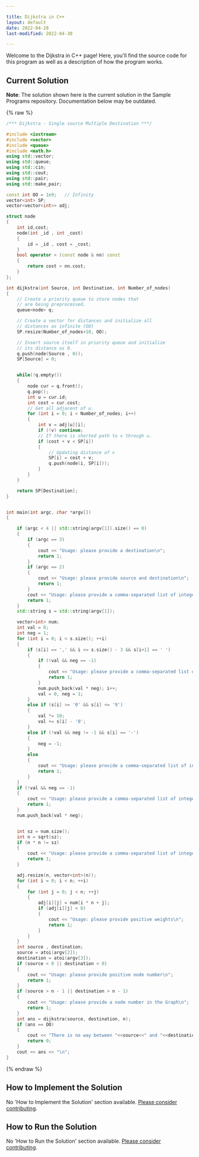 ```yaml
---

title: Dijkstra in C++
layout: default
date: 2022-04-28
last-modified: 2022-04-30

---
```


Welcome to the Dijkstra in C++ page! Here, you'll find the source code for this program as well as a description of how the program works.

## Current Solution

**Note**: The solution shown here is the current solution in the Sample Programs repository. Documentation below may be outdated.

{% raw %}

```C++
/*** Dijkstra - Single source Multiple Destination ***/

#include <iostream>
#include <vector>
#include <queue>
#include <math.h>
using std::vector;
using std::queue;
using std::cin;
using std::cout;
using std::pair;
using std::make_pair;

const int OO = 1e9;   // Infinity
vector<int> SP;
vector<vector<int>> adj;

struct node
{
	int id,cost;
	node(int _id , int _cost)
	{
		id = _id , cost = _cost;
	}
	bool operator < (const node & nn) const
	{
		return cost > nn.cost;
	}
};

int dijkstra(int Source, int Destination, int Number_of_nodes)
{
	// Create a priority queue to store nodes that
	// are being preprocessed.
	queue<node> q;

	// Create a vector for distances and initialize all
    // distances as infinite (OO)
	SP.resize(Number_of_nodes+10, OO);

	// Insert source itself in priority queue and initialize
    // its distance as 0.
	q.push(node(Source , 0));
	SP[Source] = 0;


	while(!q.empty())
	{
		node cur = q.front();
		q.pop();
		int u = cur.id;
		int cost = cur.cost;
		// Get all adjacent of u.
		for (int i = 0; i < Number_of_nodes; i++)
		{
			int v = adj[u][i];
			if (!v) continue;
			// If there is shorted path to v through u.
			if (cost + v < SP[i])
			{
				// Updating distance of v
				SP[i] = cost + v;
				q.push(node(i, SP[i]));
			}
		}
	}

	return SP[Destination];
}


int main(int argc, char *argv[])
{

	if (argc < 4 || std::string(argv[1]).size() == 0)
	{
		if (argc == 3)
		{
			cout << "Usage: please provide a destination\n";
			return 1;
		}
		if (argc == 2)
		{
			cout << "Usage: please provide source and destination\n";
			return 1;
		}
		cout << "Usage: please provide a comma-separated list of integers\n";
		return 1;
	}
	std::string s = std::string(argv[1]);

	vector<int> num;
	int val = 0;
	int neg = 1;
	for (int i = 0; i < s.size(); ++i)
	{
		if (s[i] == ',' && i <= s.size() - 3 && s[i+1] == ' ')
		{
			if (!val && neg == -1)
			{
				cout << "Usage: please provide a comma-separated list of integers\n";
				return 1;
			}
			num.push_back(val * neg); i++;
			val = 0, neg = 1;
		}
		else if (s[i] >= '0' && s[i] <= '9')
		{
			val *= 10;
			val += s[i] - '0';
		}
		else if (!val && neg != -1 && s[i] == '-')
		{
			neg = -1;
		}
		else
		{
			cout << "Usage: please provide a comma-separated list of integers\n";
			return 1;
		}
	}
	if (!val && neg == -1)
	{
		cout << "Usage: please provide a comma-separated list of integers\n";
		return 1;
	}
	num.push_back(val * neg);


	int sz = num.size();
	int n = sqrt(sz);
	if (n * n != sz)
	{
		cout << "Usage: please provide a comma-separated list of integers\n";
		return 1;
	}

	adj.resize(n, vector<int>(n));
	for (int i = 0; i < n; ++i)
	{
		for (int j = 0; j < n; ++j)
		{
			adj[i][j] = num[i * n + j];
			if (adj[i][j] < 0)
			{
				cout << "Usage: please provide positive weights\n";
				return 1;
			}
		}
	}
	int source , destination;
	source = atoi(argv[2]);
	destination = atoi(argv[3]);
	if (source < 0 || destination < 0)
	{
		cout << "Usage: please provide positive node number\n";
		return 1;
	}
	if (source > n - 1 || destination > n - 1)
	{
		cout << "Usage: please provide a node number in the Graph\n";
		return 1;
	}
	int ans = dijkstra(source, destination, n);
	if (ans == OO)
	{
		cout << "There is no way between "<<source<<" and "<<destination << '\n';
		return 0;
	}
	cout << ans << "\n";
}
```

{% endraw %}

## How to Implement the Solution

No 'How to Implement the Solution' section available. [Please consider contributing](https://github.com/TheRenegadeCoder/sample-programs-website).

## How to Run the Solution

No 'How to Run the Solution' section available. [Please consider contributing](https://github.com/TheRenegadeCoder/sample-programs-website).